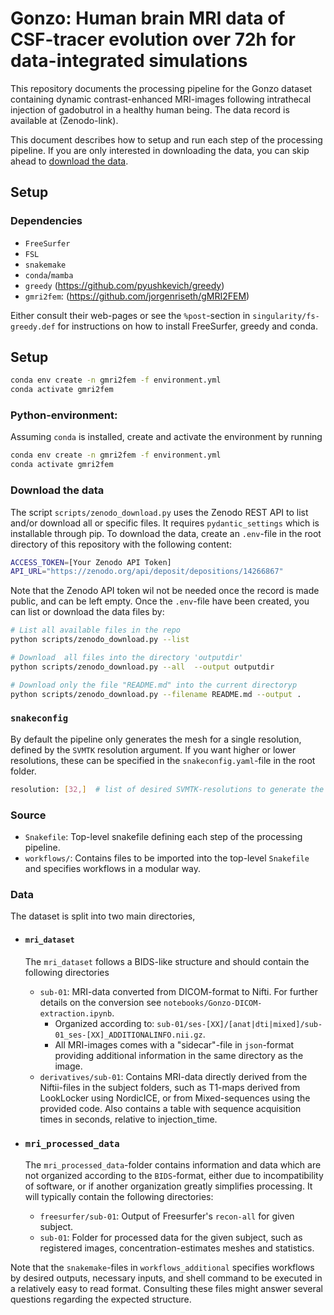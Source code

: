 # Gonzo: Human brain MRI data of CSF-tracer evolution over 72h for data-integrated simulations
This repository documents the processing pipeline for the Gonzo dataset containing dynamic contrast-enhanced MRI-images following intrathecal injection of gadobutrol in a healthy human being. 
The data record is available at (Zenodo-link). 

This document describes how to setup and run each step of the processing pipeline. If you are only interested in downloading the data, you can skip ahead to [download the data](#download-the-data).
## Setup
### Dependencies
- `FreeSurfer`
- `FSL`
- `snakemake`
- `conda`/`mamba`
- `greedy` (https://github.com/pyushkevich/greedy)
- `gmri2fem`: (https://github.com/jorgenriseth/gMRI2FEM)

Either consult their web-pages or see the `%post`-section in `singularity/fs-greedy.def` for instructions on how to install FreeSurfer, greedy and conda.

## Setup
``` bash
conda env create -n gmri2fem -f environment.yml
conda activate gmri2fem
```

### Python-environment:
Assuming `conda` is installed, create and activate the environment by running
```bash
conda env create -n gmri2fem -f environment.yml
conda activate gmri2fem
```

### Download the data
The script `scripts/zenodo_download.py` uses the Zenodo REST API to list and/or download all or specific files.
It requires `pydantic_settings` which is installable through pip. 
To download the data, create an `.env`-file in the root directory of this repository with the following content:
```bash
ACCESS_TOKEN=[Your Zenodo API Token]
API_URL="https://zenodo.org/api/deposit/depositions/14266867"
```
Note that the Zenodo API token wil not be needed once the record is made public, and can be left empty.
Once the `.env`-file have been created, you can list or download the data files by: 
```bash
# List all available files in the repo
python scripts/zenodo_download.py --list 

# Download  all files into the directory 'outputdir'
python scripts/zenodo_download.py --all  --output outputdir

# Download only the file "README.md" into the current directoryp
python scripts/zenodo_download.py --filename README.md --output .
```

### `snakeconfig`
By default the pipeline only generates the mesh for a single resolution, defined by the `SVMTK` resolution argument. If you want higher or lower resolutions, these can be specified in the `snakeconfig.yaml`-file in the root folder.
```bash
resolution: [32,]  # list of desired SVMTK-resolutions to generate the meshes for.
```

### Source
- `Snakefile`: Top-level snakefile defining each step of the processing pipeline. 
- `workflows/`: Contains files to be imported into the top-level `Snakefile` and specifies workflows in a modular way.

### Data
The dataset is split into two main directories,
- #### `mri_dataset`
    The `mri_dataset` follows a BIDS-like structure and should contain the following directories
    - `sub-01`: MRI-data converted from DICOM-format to Nifti. For further details on the conversion see `notebooks/Gonzo-DICOM-extraction.ipynb`.
        - Organized according to: 
            `sub-01/ses-[XX]/[anat|dti|mixed]/sub-01_ses-[XX]_ADDITIONALINFO.nii.gz`.
        - All MRI-images comes with a "sidecar"-file in `json`-format providing additional information in the same directory as the image.
    - `derivatives/sub-01`: Contains MRI-data directly derived from the Niftii-files in the subject folders, such as T1-maps derived from LookLocker using NordicICE, or from Mixed-sequences using the provided code. Also contains a table with sequence acquisition times in seconds, relative to injection_time.

- ### `mri_processed_data`
    The `mri_processed_data`-folder contains information and data which are not organized according to the `BIDS`-format, either due to incompatibility of software, or if another organization greatly simplifies processing.
    It will typically contain the following directories:
    - `freesurfer/sub-01`: Output of Freesurfer's `recon-all` for given subject.
    - `sub-01`: Folder for processed data for the given subject, such as registered images, concentration-estimates meshes and statistics.


Note that the `snakemake`-files in `workflows_additional` specifies workflows by desired outputs, necessary inputs, and shell command to be executed in a relatively easy to read format. Consulting these files might answer several questions regarding the expected structure.


